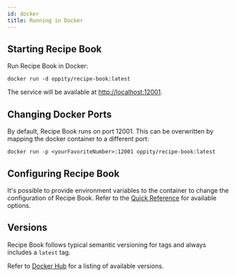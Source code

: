 ```yaml
---
id: docker
title: Running in Docker
---
```


## Starting Recipe Book
Run Recipe Book in Docker:

```
docker run -d oppity/recipe-book:latest
```

The service will be available at [http://localhost:12001](http://localhost:12001).

## Changing Docker Ports
By default, Recipe Book runs on port 12001.  This can be overwritten by mapping the docker container to a different port:

```
docker run -p <yourFavoriteNumber>:12001 oppity/recipe-book:latest
```

## Configuring Recipe Book
It's possible to provide environment variables to the container to change the configuration of Recipe Book.  Refer to the [Quick Reference](reference#configuration) for available options.

## Versions
Recipe Book follows typical semantic versioning for tags and always includes a `latest` tag.

Refer to [Docker Hub](https://hub.docker.com/r/oppity/recipe-book) for a listing of available versions.
